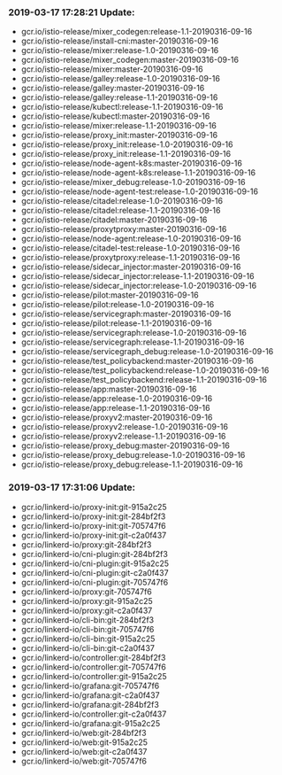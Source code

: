 ### 2019-03-17 17:28:21 Update:

- gcr.io/istio-release/mixer_codegen:release-1.1-20190316-09-16
- gcr.io/istio-release/install-cni:master-20190316-09-16
- gcr.io/istio-release/mixer:release-1.0-20190316-09-16
- gcr.io/istio-release/mixer_codegen:master-20190316-09-16
- gcr.io/istio-release/mixer:master-20190316-09-16
- gcr.io/istio-release/galley:release-1.0-20190316-09-16
- gcr.io/istio-release/galley:master-20190316-09-16
- gcr.io/istio-release/galley:release-1.1-20190316-09-16
- gcr.io/istio-release/kubectl:release-1.1-20190316-09-16
- gcr.io/istio-release/kubectl:master-20190316-09-16
- gcr.io/istio-release/mixer:release-1.1-20190316-09-16
- gcr.io/istio-release/proxy_init:master-20190316-09-16
- gcr.io/istio-release/proxy_init:release-1.0-20190316-09-16
- gcr.io/istio-release/proxy_init:release-1.1-20190316-09-16
- gcr.io/istio-release/node-agent-k8s:master-20190316-09-16
- gcr.io/istio-release/node-agent-k8s:release-1.1-20190316-09-16
- gcr.io/istio-release/mixer_debug:release-1.0-20190316-09-16
- gcr.io/istio-release/node-agent-test:release-1.0-20190316-09-16
- gcr.io/istio-release/citadel:release-1.0-20190316-09-16
- gcr.io/istio-release/citadel:release-1.1-20190316-09-16
- gcr.io/istio-release/citadel:master-20190316-09-16
- gcr.io/istio-release/proxytproxy:master-20190316-09-16
- gcr.io/istio-release/node-agent:release-1.0-20190316-09-16
- gcr.io/istio-release/citadel-test:release-1.0-20190316-09-16
- gcr.io/istio-release/proxytproxy:release-1.1-20190316-09-16
- gcr.io/istio-release/sidecar_injector:master-20190316-09-16
- gcr.io/istio-release/sidecar_injector:release-1.1-20190316-09-16
- gcr.io/istio-release/sidecar_injector:release-1.0-20190316-09-16
- gcr.io/istio-release/pilot:master-20190316-09-16
- gcr.io/istio-release/pilot:release-1.0-20190316-09-16
- gcr.io/istio-release/servicegraph:master-20190316-09-16
- gcr.io/istio-release/pilot:release-1.1-20190316-09-16
- gcr.io/istio-release/servicegraph:release-1.0-20190316-09-16
- gcr.io/istio-release/servicegraph:release-1.1-20190316-09-16
- gcr.io/istio-release/servicegraph_debug:release-1.0-20190316-09-16
- gcr.io/istio-release/test_policybackend:master-20190316-09-16
- gcr.io/istio-release/test_policybackend:release-1.0-20190316-09-16
- gcr.io/istio-release/test_policybackend:release-1.1-20190316-09-16
- gcr.io/istio-release/app:master-20190316-09-16
- gcr.io/istio-release/app:release-1.0-20190316-09-16
- gcr.io/istio-release/app:release-1.1-20190316-09-16
- gcr.io/istio-release/proxyv2:master-20190316-09-16
- gcr.io/istio-release/proxyv2:release-1.0-20190316-09-16
- gcr.io/istio-release/proxyv2:release-1.1-20190316-09-16
- gcr.io/istio-release/proxy_debug:master-20190316-09-16
- gcr.io/istio-release/proxy_debug:release-1.0-20190316-09-16
- gcr.io/istio-release/proxy_debug:release-1.1-20190316-09-16
### 2019-03-17 17:31:06 Update:

- gcr.io/linkerd-io/proxy-init:git-915a2c25
- gcr.io/linkerd-io/proxy-init:git-284bf2f3
- gcr.io/linkerd-io/proxy-init:git-705747f6
- gcr.io/linkerd-io/proxy-init:git-c2a0f437
- gcr.io/linkerd-io/proxy:git-284bf2f3
- gcr.io/linkerd-io/cni-plugin:git-284bf2f3
- gcr.io/linkerd-io/cni-plugin:git-915a2c25
- gcr.io/linkerd-io/cni-plugin:git-c2a0f437
- gcr.io/linkerd-io/cni-plugin:git-705747f6
- gcr.io/linkerd-io/proxy:git-705747f6
- gcr.io/linkerd-io/proxy:git-915a2c25
- gcr.io/linkerd-io/proxy:git-c2a0f437
- gcr.io/linkerd-io/cli-bin:git-284bf2f3
- gcr.io/linkerd-io/cli-bin:git-705747f6
- gcr.io/linkerd-io/cli-bin:git-915a2c25
- gcr.io/linkerd-io/cli-bin:git-c2a0f437
- gcr.io/linkerd-io/controller:git-284bf2f3
- gcr.io/linkerd-io/controller:git-705747f6
- gcr.io/linkerd-io/controller:git-915a2c25
- gcr.io/linkerd-io/grafana:git-705747f6
- gcr.io/linkerd-io/grafana:git-c2a0f437
- gcr.io/linkerd-io/grafana:git-284bf2f3
- gcr.io/linkerd-io/controller:git-c2a0f437
- gcr.io/linkerd-io/grafana:git-915a2c25
- gcr.io/linkerd-io/web:git-284bf2f3
- gcr.io/linkerd-io/web:git-915a2c25
- gcr.io/linkerd-io/web:git-c2a0f437
- gcr.io/linkerd-io/web:git-705747f6
